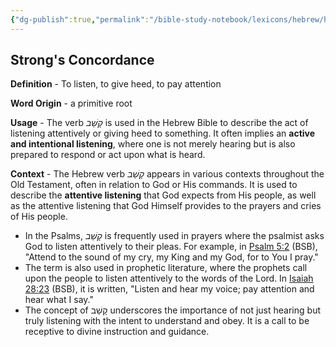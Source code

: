 ```yaml
---
{"dg-publish":true,"permalink":"/bible-study-notebook/lexicons/hebrew/h7181-qashab/","tags":["Hebrew/H7181-qashab"],"created":"2025-06-02T23:52:02.761-04:00","updated":"2025-06-04T01:40:35.437-04:00"}
---
```




## Strong's Concordance

**Definition** - To listen, to give heed, to pay attention

**Word Origin** - a primitive root

**Usage** - The verb *קָשַׁב* is used in the Hebrew Bible to describe the act of listening attentively or giving heed to something. It often implies an **active and intentional listening**, where one is not merely hearing but is also prepared to respond or act upon what is heard.

**Context** - The Hebrew verb *קָשַׁב* appears in various contexts throughout the Old Testament, often in relation to God or His commands. It is used to describe the **attentive listening** that God expects from His people, as well as the attentive listening that God Himself provides to the prayers and cries of His people.  
- In the Psalms, *קָשַׁב* is frequently used in prayers where the psalmist asks God to listen attentively to their pleas. For example, in [Psalm 5:2](https://biblehub.com/psalms/5-2.htm) (BSB), "Attend to the sound of my cry, my King and my God, for to You I pray."  
- The term is also used in prophetic literature, where the prophets call upon the people to listen attentively to the words of the Lord. In [Isaiah 28:23](https://biblehub.com/isaiah/28-23.htm) (BSB), it is written, "Listen and hear my voice; pay attention and hear what I say."  
- The concept of קָשַׁב underscores the importance of not just hearing but truly listening with the intent to understand and obey. It is a call to be receptive to divine instruction and guidance.
